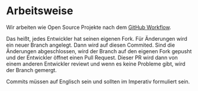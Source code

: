 # Arbeitsweise
Wir arbeiten wie Open Source Projekte nach dem [GitHub Workflow](https://guides.github.com/introduction/flow/).

Das heißt, jedes Entwickler hat seinen eigenen Fork.
Für Änderungen wird ein neuer Branch angelegt. Dann wird auf diesen Commited.
Sind die Änderungen abgeschlossen, wird der Branch auf den eigenen Fork gepusht und
der Entwickler öffnet einen Pull Request. Dieser PR wird dann von einem anderen Entwickler
reviewt und wenn es keine Probleme gibt, wird der Branch gemergt.

Commits müssen auf Englisch sein und sollten im Imperativ formuliert sein.

